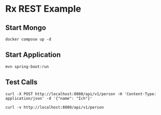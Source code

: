 # Rx REST Example

## Start Mongo

```
docker compose up -d
```

## Start Application

```
mvn spring-boot:run
```

## Test Calls

```
curl -X POST http://localhost:8080/api/v1/person -H 'Content-Type: application/json' -d '{"name": "Ich"}'
```

```
curl -v http://localhost:8080/api/v1/person
```